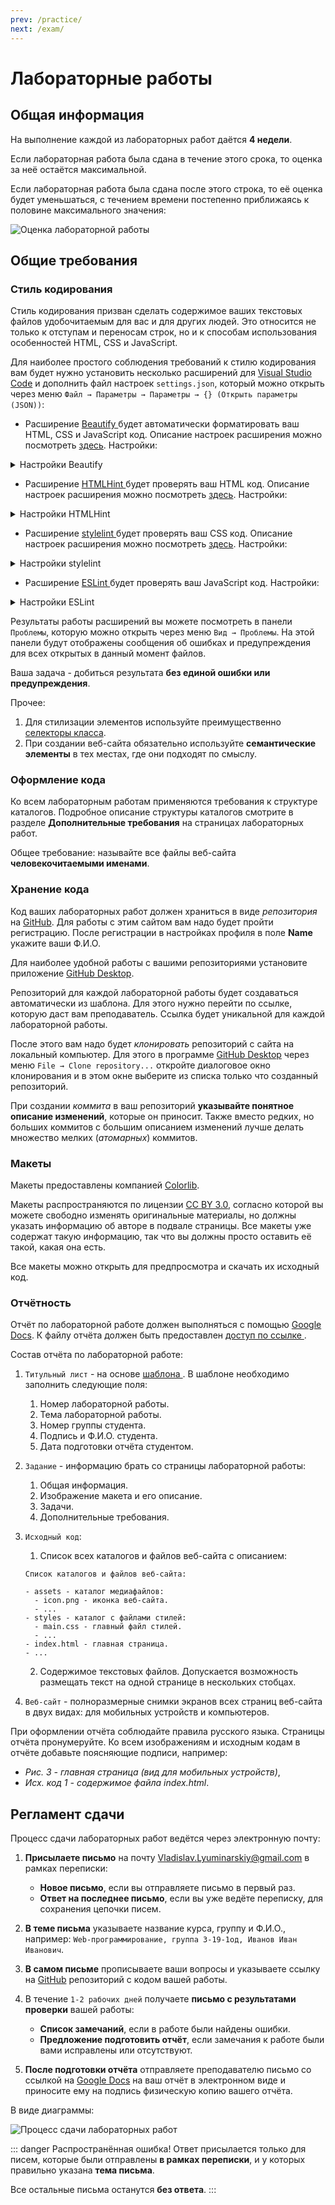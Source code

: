 ```yaml
---
prev: /practice/
next: /exam/
---
```


# Лабораторные работы

## Общая информация

На выполнение каждой из лабораторных работ даётся **4 недели**.

Если лабораторная работа была сдана в течение этого срока, то оценка за неё 
остаётся максимальной.

Если лабораторная работа была сдана после этого строка, то её оценка будет 
уменьшаться, с течением времени постепенно приближаясь к половине 
максимального значения:

![Оценка лабораторной работы](./assets/lab_rating.svg)

## Общие требования

### Стиль кодирования

Стиль кодирования призван сделать содержимое ваших текстовых файлов 
удобочитаемым для вас и для других людей. Это относится не только к отступам
и переносам строк, но и к способам использования особенностей
HTML, CSS и JavaScript.

Для наиболее простого соблюдения требований к стилю кодирования вам будет 
нужно установить несколько расширений для
[Visual Studio Code](https://code.visualstudio.com) и дополнить файл 
настроек `settings.json`, который можно открыть через меню
`Файл → Параметры → Параметры → {} (Открыть параметры (JSON))`:

- Расширение [Beautify
](https://marketplace.visualstudio.com/items?itemName=HookyQR.beautify) 
будет автоматически форматировать ваш HTML, CSS и JavaScript код. Описание 
настроек расширения можно посмотреть
[здесь](https://github.com/HookyQR/VSCodeBeautify/blob/master/Settings.md).
Настройки:

<details>
<summary>Настройки Beautify</summary>

```json
{
  "beautify.config": {
    "break_chained_methods": true,
    "extra_liners": ["head", "body", "html", "/html"],
    "indent_size": 2,
    "max_preserve_newlines": 1,
    "newline_between_rules": true,
    "selector_separator_newline": false,
    "space_around_combinator": true,
    "tab_size": 2,
    "wrap_attributes": "aligned-multiple",
    "wrap_line_length": 80
  },
  "editor.formatOnSave": true,
  "html.format.enable": false
}
```

</details>

- Расширение [HTMLHint
](https://marketplace.visualstudio.com/items?itemName=mkaufman.HTMLHint) 
будет проверять ваш HTML код. Описание настроек расширения можно посмотреть
[здесь](https://github.com/htmlhint/HTMLHint/wiki). Настройки:

<details>
<summary>Настройки HTMLHint</summary>

```json
{
  "htmlhint.options": {
    "alt-require": true,
    "attr-lowercase": true,
    "attr-no-duplication": true,
    "attr-unsafe-chars": true,
    "attr-value-double-quotes": true,
    "doctype-first": true,
    "doctype-html5": true,
    "id-unique": true,
    "inline-script-disabled": true,
    "inline-style-disabled": true,
    "space-tab-mixed-disabled": "space",
    "spec-char-escape": true,
    "src-not-empty": true,
    "style-disabled": true,
    "tagname-lowercase": true,
    "tag-pair": true,
    "title-require": true
  }
}
```

</details>

- Расширение [stylelint
](https://marketplace.visualstudio.com/items?itemName=shinnn.stylelint) 
будет проверять ваш CSS код. Описание настроек расширения можно посмотреть 
[здесь](https://stylelint.io/user-guide/rules). Настройки:

<details>
<summary>Настройки stylelint</summary>

```json
{
  "css.validate": false,
  "stylelint.config": {
    "defaultSeverity": "warning",
    "rules": {
      "at-rule-name-case": "lower",
      "at-rule-name-space-after": "always",
      "at-rule-no-unknown": [true, {
        "severity": "error"
      }],
      "at-rule-no-vendor-prefix": [true, {
        "severity": "error"
      }],
      "at-rule-semicolon-newline-after": "always",
      "at-rule-semicolon-space-before": "never",
      "block-closing-brace-empty-line-before": "never",
      "block-closing-brace-newline-after": "always",
      "block-closing-brace-newline-before": "always",
      "block-no-empty": true,
      "block-opening-brace-newline-after": "always",
      "block-opening-brace-space-before": "always",
      "color-hex-case": "lower",
      "color-hex-length": "short",
      "color-named": "always-where-possible",
      "color-no-invalid-hex": [true, {
        "severity": "error"
      }],
      "comment-no-empty": true,
      "comment-whitespace-inside": "always",
      "comment-empty-line-before": ["always", {
        "except": "first-nested"
      }],
      "custom-property-empty-line-before": ["never", {
        "except": "after-comment"
      }],
      "declaration-block-no-duplicate-properties": [true, {
        "severity": "error"
      }],
      "declaration-block-no-redundant-longhand-properties": [true, {
        "severity": "error"
      }],
      "declaration-block-no-shorthand-property-overrides": [true, {
        "severity": "error"
      }],
      "declaration-block-semicolon-newline-after": "always",
      "declaration-block-semicolon-newline-before": "never-multi-line",
      "declaration-block-semicolon-space-before": "never",
      "declaration-block-trailing-semicolon": "always",
      "declaration-colon-newline-after": "always-multi-line",
      "declaration-colon-space-after": "always-single-line",
      "declaration-colon-space-before": "never",
      "declaration-empty-line-before": "never",
      "declaration-no-important": [true, {
        "severity": "error"
      }],
      "font-family-name-quotes": ["always-where-recommended", {
        "severity": "error"
      }],
      "font-family-no-duplicate-names": [true, {
        "severity": "error"
      }],
      "font-family-no-missing-generic-family-keyword": [true, {
        "severity": "error"
      }],
      "font-weight-notation": "named-where-possible",
      "function-calc-no-unspaced-operator": true,
      "function-comma-newline-after": "always-multi-line",
      "function-comma-newline-before": "never-multi-line",
      "function-comma-space-after": "always-single-line",
      "function-comma-space-before": "never",
      "function-linear-gradient-no-nonstandard-direction": [true, {
        "severity": "error"
      }],
      "function-max-empty-lines": 0,
      "function-name-case": "lower",
      "function-parentheses-newline-inside": "always-multi-line",
      "function-parentheses-space-inside": "never",
      "function-url-no-scheme-relative": [true, {
        "severity": "error"
      }],
      "function-url-quotes": ["always", {
        "severity": "error",
        "except": "empty"
      }],
      "function-whitespace-after": "always",
      "indentation": 2,
      "keyframe-declaration-no-important": [true, {
        "severity": "error"
      }],
      "length-zero-no-unit": true,
      "max-empty-lines": 1,
      "max-line-length": 80,
      "media-feature-colon-space-after": "always",
      "media-feature-colon-space-before": "never",
      "media-feature-name-case": "lower",
      "media-feature-name-no-unknown": [true, {
        "severity": "error"
      }],
      "media-feature-name-no-vendor-prefix": [true, {
        "severity": "error"
      }],
      "media-feature-parentheses-space-inside": "never",
      "media-feature-range-operator-space-after": "always",
      "media-feature-range-operator-space-before": "always",
      "media-query-list-comma-newline-after": "always-multi-line",
      "media-query-list-comma-newline-before": "never-multi-line",
      "media-query-list-comma-space-after": "always-single-line",
      "media-query-list-comma-space-before": "never",
      "no-descending-specificity": [true, {
        "severity": "error"
      }],
      "no-duplicate-at-import-rules": [true, {
        "severity": "error"
      }],
      "no-duplicate-selectors": [true, {
        "severity": "error"
      }],
      "no-empty-source": true,
      "no-empty-first-line": true,
      "no-eol-whitespace": true,
      "no-extra-semicolons": true,
      "no-invalid-double-slash-comments": [true, {
        "severity": "error"
      }],
      "no-unknown-animations": [true, {
        "severity": "error"
      }],
      "number-leading-zero": "always",
      "number-max-precision": 2,
      "number-no-trailing-zeros": true,
      "property-case": "lower",
      "property-no-unknown": [true, {
        "severity": "error"
      }],
      "property-no-vendor-prefix": [true, {
        "severity": "error"
      }],
      "rule-empty-line-before": ["always", {
        "except": ["after-single-line-comment", "first-nested"]
      }],
      "selector-attribute-brackets-space-inside": "never",
      "selector-attribute-operator-space-after": "never",
      "selector-attribute-operator-space-before": "never",
      "selector-attribute-quotes": "always",
      "selector-combinator-space-after": "always",
      "selector-combinator-space-before": "always",
      "selector-descendant-combinator-no-non-space": true,
      "selector-list-comma-newline-after": "always-multi-line",
      "selector-list-comma-newline-before": "never-multi-line",
      "selector-list-comma-space-after": "always-single-line",
      "selector-list-comma-space-before": "never",
      "selector-max-attribute": [1, {
        "severity": "error"
      }],
      "selector-max-class": [3, {
        "severity": "error"
      }],
      "selector-max-combinators": [1, {
        "severity": "error"
      }],
      "selector-max-compound-selectors": [2, {
        "severity": "error"
      }],
      "selector-max-empty-lines": 0,
      "selector-max-id": [1, {
        "severity": "error"
      }],
      "selector-max-pseudo-class": [2, {
        "severity": "error"
      }],
      "selector-max-specificity": ["1,3,2", {
        "severity": "error"
      }],
      "selector-max-type": [2, {
        "severity": "error"
      }],
      "selector-max-universal": [1, {
        "severity": "error"
      }],
      "selector-no-qualifying-type": [true, {
        "severity": "error",
        "ignore": ["attribute"]
      }],
      "selector-no-vendor-prefix": [true, {
        "severity": "error"
      }],
      "selector-pseudo-class-case": "lower",
      "selector-pseudo-class-no-unknown": [true, {
        "severity": "error"
      }],
      "selector-pseudo-class-parentheses-space-inside": "never",
      "selector-pseudo-element-case": "lower",
      "selector-pseudo-element-colon-notation": ["double", {
        "severity": "error"
      }],
      "selector-pseudo-element-no-unknown": [true, {
        "severity": "error"
      }],
      "selector-type-case": "lower",
      "selector-type-no-unknown": [true, {
        "severity": "error"
      }],
      "shorthand-property-no-redundant-values": [true, {
        "severity": "error"
      }],
      "string-no-newline": [true, {
        "severity": "error"
      }],
      "string-quotes": "double",
      "time-min-milliseconds": 100,
      "unit-case": "lower",
      "unit-no-unknown": [true, {
        "severity": "error"
      }],
      "value-keyword-case": "lower",
      "value-list-comma-newline-after": "always-multi-line",
      "value-list-comma-newline-before": "never-multi-line",
      "value-list-comma-space-after": "always-single-line",
      "value-list-comma-space-before": "never",
      "value-list-max-empty-lines": 0,
      "value-no-vendor-prefix": [true, {
        "severity": "error"
      }]
    }
  }
}
```

</details>

- Расширение [ESLint
](https://marketplace.visualstudio.com/items?itemName=dbaeumer.vscode-eslint)
будет проверять ваш JavaScript код. Настройки:

<details>
<summary>Настройки ESLint</summary>

```json
{
}
```

</details>

Результаты работы расширений вы можете посмотреть в панели `Проблемы`, 
которую можно открыть через меню `Вид → Проблемы`. На этой панели будут 
отображены сообщения об ошибках и предупреждения для всех открытых в данный 
момент файлов.

Ваша задача - добиться результата **без единой ошибки или предупреждения**.

Прочее:

1. Для стилизации элементов используйте преимущественно
[селекторы класса](https://webref.ru/css/selector/class).
2. При создании веб-сайта обязательно используйте **семантические элементы** в 
тех местах, где они подходят по смыслу.

### Оформление кода

Ко всем лабораторным работам применяются требования к структуре каталогов. 
Подробное описание структуры каталогов смотрите в разделе **Дополнительные 
требования** на страницах лабораторных работ.

Общее требование: называйте все файлы веб-сайта **человекочитаемыми именами**.

### Хранение кода

Код ваших лабораторных работ должен храниться в виде _репозитория_ на
[GitHub](https://github.com). Для работы с этим сайтом вам надо будет пройти
регистрацию. После регистрации в настройках профиля в поле **Name** укажите
ваши Ф.И.О.

Для наиболее удобной работы с вашими репозиториями установите приложение
[GitHub Desktop](https://desktop.github.com).

Репозиторий для каждой лабораторной работы будет создаваться автоматически из
шаблона. Для этого нужно перейти по ссылке, которую даст вам преподаватель. 
Ссылка будет уникальной для каждой лабораторной работы.

После этого вам надо будет _клонировать_ репозиторий с сайта на локальный 
компьютер. Для этого в программе [GitHub Desktop](https://desktop.github.com)
через меню `File → Clone repository...` откройте диалоговое окно 
клонирования и в этом окне выберите из списка только что созданный репозиторий.

При создании _коммита_ в ваш репозиторий **указывайте понятное описание
изменений**, которые он приносит. Также вместо редких, но больших коммитов с 
большим описанием изменений лучше делать множество мелких (_атомарных_) 
коммитов.

### Макеты

Макеты предоставлены компанией [Colorlib](https://colorlib.com).

Макеты распространяются по лицензии
[CC BY 3.0](https://creativecommons.org/licenses/by/3.0), согласно которой 
вы можете свободно изменять оригинальные материалы, но должны указать 
информацию об авторе в подвале страницы. Все макеты уже содержат такую 
информацию, так что вы должны просто оставить её такой, какая она есть.

Все макеты можно открыть для предпросмотра и скачать их исходный код.


### Отчётность

Отчёт по лабораторной работе должен выполняться с помощью
[Google Docs](https://www.google.ru/intl/ru/docs/about). К файлу отчёта должен
быть предоставлен [доступ по ссылке
](https://support.google.com/drive/answer/2494822?visit_id=636848676904526147-3982144325&p=link_sharing_on&hl=ru&rd=1#link_sharing).

Состав отчёта по лабораторной работе:

1. `Титульный лист` - на основе [шаблона
](https://docs.google.com/document/d/13SaM4oJe0GyCfkPpq9uInhzCkGSV096PObiKUvSSJ6o/edit?usp=sharing).
В шаблоне необходимо заполнить следующие поля:

    1. Номер лабораторной работы.
    2. Тема лабораторной работы.
    3. Номер группы студента.
    4. Подпись и Ф.И.О. студента.
    5. Дата подготовки отчёта студентом.

2. `Задание` - информацию брать со страницы лабораторной работы:

    1. Общая информация.
    2. Изображение макета и его описание.
    3. Задачи.
    4. Дополнительные требования.

3. `Исходный код`:

    1. Список всех каталогов и файлов веб-сайта с описанием:
    
    ```
    Список каталогов и файлов веб-сайта:
    
    - assets - каталог медиафайлов:
      - icon.png - иконка веб-сайта.
      - ...  
    - styles - каталог с файлами стилей:
      - main.css - главный файл стилей.
      - ...  
    - index.html - главная страница.
    - ...
    ```

    2. Содержимое текстовых файлов. Допускается возможность размещать текст 
    на одной странице в нескольких стобцах.

4. `Веб-сайт` - полноразмерные снимки экранов всех страниц веб-сайта в двух 
видах: для мобильных устройств и компьютеров.

При оформлении отчёта соблюдайте правила русского языка. Страницы отчёта 
пронумеруйте. Ко всем изображениям и исходным кодам в отчёте добавьте 
поясняющие подписи, например:

- _Рис. 3 - главная страница (вид для мобильных устройств)_,
- _Исх. код 1 - содержимое файла index.html_.

## Регламент сдачи

Процесс сдачи лабораторных работ ведётся через электронную почту:

1. **Присылаете письмо** на почту
<a href='mailto:Vladislav.Lyuminarskiy@gmail.com
?subject=Web-программирование,%20группа%203-19-1од,%20Иванов%20Иван%20Иванович'
target='_blank'>Vladislav.Lyuminarskiy@gmail.com</a> в рамках переписки:

    - **Новое письмо**, если вы отправляете письмо в первый раз.
    - **Ответ на последнее письмо**, если вы уже ведёте переписку, для 
    сохранения цепочки писем.

2. **В теме письма** указываете название курса, группу и Ф.И.О., например:
`Web-программирование, группа 3-19-1од, Иванов Иван Иванович`.

3. **В самом письме** прописываете ваши вопросы и указываете ссылку на
[GitHub](https://github.com) репозиторий с кодом вашей работы.

4. В течение `1-2 рабочих дней` получаете **письмо с результатами проверки**
вашей работы:

    - **Список замечаний**, если в работе были найдены ошибки.
    - **Предложение подготовить отчёт**, если замечания к работе были вами 
    исправлены или отсутствуют.

5. **После подготовки отчёта** отправляете преподавателю письмо со ссылкой на
[Google Docs](https://www.google.ru/intl/ru/docs/about) на ваш отчёт в 
электронном виде и приносите ему на подпись физическую копию вашего отчёта.

В виде диаграммы:

![Процесс сдачи лабораторных работ](./assets/regulations.svg)

::: danger Распространённая ошибка!
Ответ присылается только для писем, которые были отправлены **в рамках 
переписки**, и у которых правильно указана **тема письма**.

Все остальные письма останутся **без ответа**.
:::

<disqus-comments
  page-uuid="d4d7fa6d-6685-4d1e-99fa-ed6e6c857d43"
  page-title="Лабораторные работы"/>